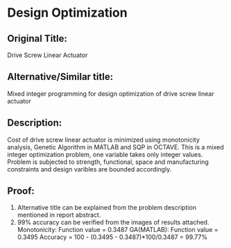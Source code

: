 # Design Optimization
## Original Title:
Drive Screw Linear Actuator
## Alternative/Similar title:
Mixed integer programming for design optimization of drive screw linear actuator

## Description:
Cost of drive screw linear actuator is minimized using monotonicity analysis, Genetic Algorithm in MATLAB and SQP in OCTAVE. This is a mixed integer optimization problem, one variable takes only integer values. Problem is subjected to strength, functional, space and manufacturing constraints and design varibles are bounded accordingly.

## Proof:
1. Alternative title can be explained from the problem description mentioned in report abstract.
2. 99% accuracy can be verified from the images of results attached.
Monotonicity: Function value = 0.3487
GA(MATLAB): Function value = 0.3495
Accuracy = 100 - (0.3495 - 0.3487)*100/0.3487 = 99.77%



 
